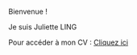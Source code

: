 Bienvenue !


Je suis Juliette LING

Pour accéder à mon CV : [Cliquez ici](https://hedgehogpotatoes.github.io/CV/Juliette_LING.html)
